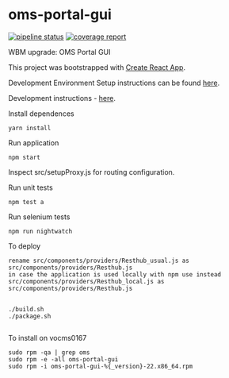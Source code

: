 # oms-portal-gui

[![pipeline status](https://gitlab.cern.ch/cmsoms/portal-gui/badges/master/pipeline.svg)](https://gitlab.cern.ch/cmsoms/portal-gui/commits/master)
[![coverage report](https://gitlab.cern.ch/cmsoms/portal-gui/badges/master/coverage.svg)](https://gitlab.cern.ch/cmsoms/portal-gui/commits/master)

WBM upgrade: OMS Portal GUI

This project was bootstrapped with [Create React App](https://github.com/facebookincubator/create-react-app).


Development Environment Setup instructions can be found [here](https://gitlab.cern.ch/cmsoms/portal-gui/wikis/Development-Environment-Setup).

Development instructions - [here](https://gitlab.cern.ch/cmsoms/portal-gui/wikis/GUI-Developer-Guide).


Install dependences
```
yarn install
```

Run application
```
npm start
```

Inspect src/setupProxy.js for routing configuration.


Run unit tests
```
npm test a
```

Run selenium tests
```
npm run nightwatch
```

To deploy
```
rename src/components/providers/Resthub_usual.js as src/components/providers/Resthub.js
in case the application is used locally with npm use instead src/components/providers/Resthub_local.js as src/components/providers/Resthub.js


./build.sh
./package.sh


```
To install on vocms0167
```
sudo rpm -qa | grep oms
sudo rpm -e -all oms-portal-gui
sudo rpm -i oms-portal-gui-%{_version}-22.x86_64.rpm

```
